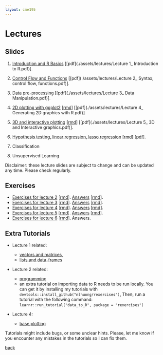 ```yaml
---
layout: cme195
---
```


# [](#lectures) Lectures

## [](#slides) Slides

1. [Introduction and R Basics](./assets/lectures/Lecture1_Intro.html)
[[pdf](./assets/lectures/Lecture 1_ Introduction to R.pdf)].
2. [Control Flow and Functions](./assets/lectures/Lecture2_Syntax_and_Functions.html)
[[pdf](./assets/lectures/Lecture 2_ Syntax, control flow, functions.pdf)].
3. [Data pre-processing](./assets/lectures/Lecture3_Data_manipulation.html)
[[pdf](./assets/lectures/Lecture 3_ Data Manipulation.pdf)].
4. [2D plotting with ggplot2](./assets/lectures/Lecture4_2D_graphics.html)
[[rmd](https://raw.githubusercontent.com/cme195/cme195.github.io/master/assets/lectures/Lecture4_2D_graphics.Rmd)]
[[pdf](./assets/lectures/Lecture 4_ Generating 2D graphics with R.pdf)]
5. [3D and interactive plotting](./assets/lectures/Lecture5_Interactive_graphics.html)
[[rmd](https://raw.githubusercontent.com/cme195/cme195.github.io/master/assets/lectures/Lecture5_Interactive_graphics.Rmd)]
[[pdf](./assets/lectures/Lecture 5_ 3D and Interactive graphics.pdf)].
6. [Hypothesis testing, linear regression, lasso regression](./assets/lectures/Lecture6__Hypothesis_testing_and_linear_regression.html)
[[rmd](https://raw.githubusercontent.com/cme195/cme195.github.io/master/assets/lectures/Lecture6_Hypothesis_testing_and_linear_regression.Rmd)]
[[pdf](./assets/lectures/Lecture6__Hypothesis_testing_and_linear_regression.pdf)].

7. Classification
8. Unsupervised Learning

Disclaimer: these lecture slides are subject to change and can be updated
any time. Please check regularly.

## [](#exe) Exercises

* [Exercises for lecture 2](./assets/exercises/Lec2_Exercises.nb.html)
[[rmd](https://raw.githubusercontent.com/cme195/cme195.github.io/master/assets/exercises/Lec2_Exercises.Rmd)].
[Answers](./assets/exercises/Lec2_Exercises_with_Answers.nb.html)
[[rmd](https://raw.githubusercontent.com/cme195/cme195.github.io/master/assets/exercises/Lec2_Exercises_with_Answers.Rmd)].
* [Exercises for lecture 3](./assets/exercises/Lec3_Exercises.nb.html)
[[rmd](https://raw.githubusercontent.com/cme195/cme195.github.io/master/assets/exercises/Lec3_Exercises.Rmd)].
[Answers](./assets/exercises/Lec3_Exercises_with_Answers.nb.html)
[[rmd](https://raw.githubusercontent.com/cme195/cme195.github.io/master/assets/exercises/Lec3_Exercises_with_Answers.Rmd)].
* [Exercises for lecture 4](./assets/exercises/Lec4_Exercises.nb.html)
[[rmd](https://raw.githubusercontent.com/cme195/cme195.github.io/master/assets/exercises/Lec4_Exercises.Rmd)].
[Answers](./assets/exercises/Lec4_Exercises_with_Answers.nb.html)
[[rmd](https://raw.githubusercontent.com/cme195/cme195.github.io/master/assets/exercises/Lec4_Exercises_with_Answers.Rmd)].
* [Exercises for lecture 5](./assets/exercises/Lec5_Exercises.nb.html)
[[rmd](https://raw.githubusercontent.com/cme195/cme195.github.io/master/assets/exercises/Lec5_Exercises.Rmd)].
[Answers](./assets/exercises/Lec5_Exercises_with_Answers.nb.html)
[[rmd](https://raw.githubusercontent.com/cme195/cme195.github.io/master/assets/exercises/Lec5_Exercises_with_Answers.Rmd)].
* [Exercises for lecture 6](./assets/exercises/Lec6_Exercises.nb.html)
[[rmd](https://raw.githubusercontent.com/cme195/cme195.github.io/master/assets/exercises/Lec6_Exercises.Rmd)].
Answers.

## [](#tut) Extra Tutorials

* Lecture 1 related:
    + [vectors and matrices](https://cme195.shinyapps.io/vectors_and_matrices/),
    + [lists and data-frames](https://cme195.shinyapps.io/lists_and_data_frames/)

* Lecture 2 related:
    + [programming](https://cme195.shinyapps.io/programming/)
    +  an extra tutorial on importing data to R needs to be run locally. You can
get it by installing my tutorials with `devtools::install_github("nlhuong/rexercises")`,
Then, run a tutorial with the following command:
`learnr::run_tutorial("data_to_R", package = "rexercises")`
* Lecture 4:
    + [base plotting](https://cme195.shinyapps.io/base_plotting/)

Tutorials might include bugs, or some unclear hints. Please, let me know
if you encounter any mistakes in the tutorials so I can fix them.

[back](./)
